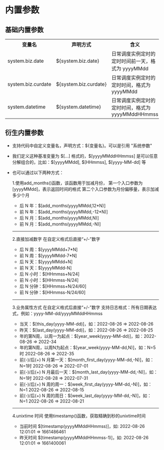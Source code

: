 # 内置参数

## 基础内置参数

<table>
    <tr><th>变量名</th><th>声明方式</th><th>含义</th></tr>
    <tr>
        <td>system.biz.date</td>
        <td>${system.biz.date}</td>
        <td>日常调度实例定时的定时时间前一天，格式为 yyyyMMdd</td>
    </tr>
    <tr>
        <td>system.biz.curdate</td>
        <td>${system.biz.curdate}</td>
        <td>日常调度实例定时的定时时间，格式为 yyyyMMdd</td>
    </tr>
    <tr>
        <td>system.datetime</td>
        <td>${system.datetime}</td>
        <td>日常调度实例定时的定时时间，格式为 yyyyMMddHHmmss</td>
    </tr>
</table>

## 衍生内置参数

- 支持代码中自定义变量名，声明方式：${变量名}。可以是引用 "系统参数"

- 我们定义这种基准变量为 \$[...] 格式的，\$[yyyyMMddHHmmss] 是可以任意分解组合的，比如：\$[yyyyMMdd], \$[HHmmss], \$[yyyy-MM-dd] 等

- 也可以通过以下两种方式：

    1.使用add_months()函数，该函数用于加减月份，
    第一个入口参数为[yyyyMMdd]，表示返回时间的格式
    第二个入口参数为月份偏移量，表示加减多少个月
    * 后 N 年：$[add_months(yyyyMMdd,12*N)]
    * 前 N 年：$[add_months(yyyyMMdd,-12*N)]
    * 后 N 月：$[add_months(yyyyMMdd,N)]
    * 前 N 月：$[add_months(yyyyMMdd,-N)]
    *******************************************
    2.直接加减数字
    在自定义格式后直接“+/-”数字
    * 后 N 周：$[yyyyMMdd+7*N]
    * 前 N 周：$[yyyyMMdd-7*N]
    * 后 N 天：$[yyyyMMdd+N]
    * 前 N 天：$[yyyyMMdd-N]
    * 后 N 小时：$[HHmmss+N/24]
    * 前 N 小时：$[HHmmss-N/24]
    * 后 N 分钟：$[HHmmss+N/24/60]
    * 前 N 分钟：$[HHmmss-N/24/60]
    *******************************************
    3.业务属性方式
    在自定义格式后直接“+/-”数字
    支持日志格式：所有日期表达式，例如：yyyy-MM-dd/yyyyMMddHHmmss
    * 当天：$[this_day(yyyy-MM-dd)]，如：2022-08-26 => 2022-08-26
    * 昨天：$[last_day(yyyy-MM-dd)]，如：2022-08-26 => 2022-08-25
    * 年的第N周，以周一为起点：$[year_week(yyyy-MM-dd)]，如：2022-08-26 => 2022-34
    * 年的第N周，以周N为起点：$[year_week(yyyy-MM-dd,N)]，如：N=5时 2022-08-26 => 2022-35
    * 前(-)/后(+) N 月第一天：$[month_first_day(yyyy-MM-dd,-N)]，如：N=1时 2022-08-26 => 2022-07-01
    * 前(-)/后(+) N 月最后一天：$[month_last_day(yyyy-MM-dd,-N)]，如：N=1时 2022-08-28 => 2022-07-31
    * 前(-)/后(+) N 周的周一：$[week_first_day(yyyy-MM-dd,-N)]，如：N=1 2022-08-26 => 2022-08-15
    * 前(-)/后(+) N 周的周日：$[week_last_day(yyyy-MM-dd,-N)]，如：N=1 2022-08-26 => 2022-08-21
    *******************************************
    4.unixtime 时间
    使用timestamp()函数，获取精确到秒的unixtime时间
    * 当前时间  $[timestamp(yyyyMMddHHmmss)]，如: 2022-08-26 12:01:01 => 1661486461
    * 昨天时间  $[timestamp(yyyyMMddHHmmss-1)]，如: 2022-08-26 12:01:01 => 1661400061